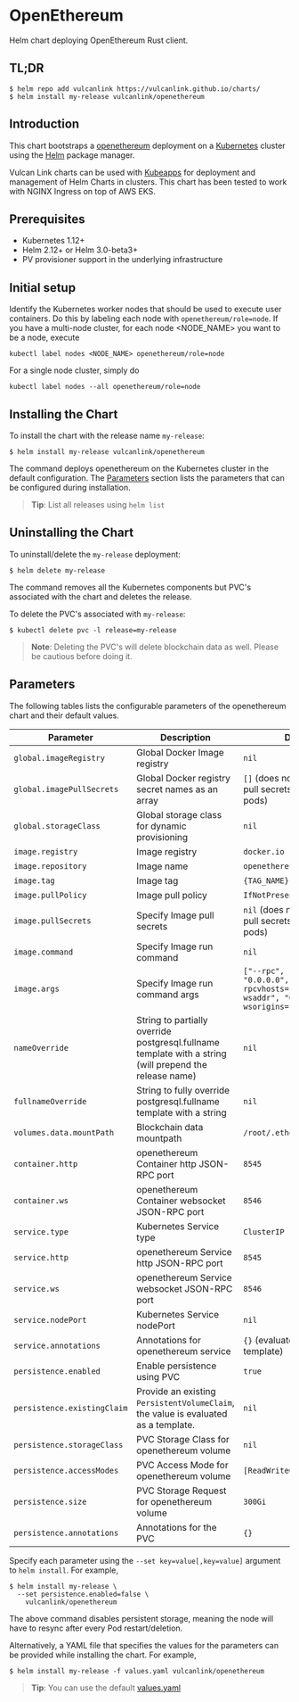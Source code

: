 # OpenEthereum
Helm chart deploying OpenEthereum Rust client.

## TL;DR

```console
$ helm repo add vulcanlink https://vulcanlink.github.io/charts/
$ helm install my-release vulcanlink/openethereum
```

## Introduction

This chart bootstraps a [openethereum](https://github.com/openethereum/openethereum) deployment on a [Kubernetes](http://kubernetes.io) cluster using the [Helm](https://helm.sh) package manager.

Vulcan Link charts can be used with [Kubeapps](https://kubeapps.com/) for deployment and management of Helm Charts in clusters. This chart has been tested to work with NGINX Ingress on top of AWS EKS.

## Prerequisites

- Kubernetes 1.12+
- Helm 2.12+ or Helm 3.0-beta3+
- PV provisioner support in the underlying infrastructure

## Initial setup

Identify the Kubernetes worker nodes that should be used to execute
user containers.  Do this by labeling each node with
`openethereum/role=node`.  If you have a multi-node cluster, for each node <NODE_NAME>
you want to be a node, execute
```shell
kubectl label nodes <NODE_NAME> openethereum/role=node
```
For a single node cluster, simply do
```shell
kubectl label nodes --all openethereum/role=node
```

## Installing the Chart
To install the chart with the release name `my-release`:

```console
$ helm install my-release vulcanlink/openethereum
```

The command deploys openethereum on the Kubernetes cluster in the default configuration. The [Parameters](#parameters) section lists the parameters that can be configured during installation.

> **Tip**: List all releases using `helm list`

## Uninstalling the Chart

To uninstall/delete the `my-release` deployment:

```console
$ helm delete my-release
```

The command removes all the Kubernetes components but PVC's associated with the chart and deletes the release.

To delete the PVC's associated with `my-release`:

```console
$ kubectl delete pvc -l release=my-release
```

> **Note**: Deleting the PVC's will delete blockchain data as well. Please be cautious before doing it.

## Parameters

The following tables lists the configurable parameters of the openethereum chart and their default values.

|                   Parameter                   |                                                                                Description                                                                                |                            Default                            |
|-----------------------------------------------|---------------------------------------------------------------------------------------------------------------------------------------------------------------------------|---------------------------------------------------------------|
| `global.imageRegistry`                        | Global Docker Image registry                                                                                                                                              | `nil`                                                         |
| `global.imagePullSecrets`                     | Global Docker registry secret names as an array                                                                                                                           | `[]` (does not add image pull secrets to deployed pods)       |
| `global.storageClass`                         | Global storage class for dynamic provisioning                                                                                                                             | `nil`                                                         |
| `image.registry`                              | Image registry                                                                                                                                                            | `docker.io`                                                   |
| `image.repository`                            | Image name                                                                                                                                                                | `openethereum/openethereum`                                          |
| `image.tag`                                   | Image tag                                                                                                                                                                 | `{TAG_NAME}`                                                  |
| `image.pullPolicy`                            | Image pull policy                                                                                                                                                         | `IfNotPresent`                                                |
| `image.pullSecrets`                           | Specify Image pull secrets                                                                                                                                                | `nil` (does not add image pull secrets to deployed pods)      |
| `image.command`                               | Specify Image run command                                                                                                                                       | `nil`                                                    |
| `image.args`                                  | Specify Image run command args                                                                                                                                  | `["--rpc", "--rpcaddr", "0.0.0.0", "--rpcvhosts=*", "--ws", "--wsaddr", "0.0.0.0", "--wsorigins=*"]` |                                                      |
| `nameOverride`                                | String to partially override postgresql.fullname template with a string (will prepend the release name)                                                                   | `nil`                                                         |
| `fullnameOverride`                            | String to fully override postgresql.fullname template with a string                                                                                                       | `nil`                                                         |
| `volumes.data.mountPath`                      | Blockchain data mountpath                                                                                                                                                 | `/root/.ethereum`                                             |
| `container.http`                              | openethereum Container http JSON-RPC port                                                                                                                                         | `8545`                                                        |
| `container.ws`                                | openethereum Container websocket JSON-RPC port                                                                                                                                    | `8546`                                                        |
| `service.type`                                | Kubernetes Service type                                                                                                                                                   | `ClusterIP`                                                   |
| `service.http`                                | openethereum Service http JSON-RPC port                                                                                                                                           | `8545`                                                        |
| `service.ws`                                  | openethereum Service websocket JSON-RPC port                                                                                                                                      | `8546`                                                        |
| `service.nodePort`                            | Kubernetes Service nodePort                                                                                                                                               | `nil`                                                         |
| `service.annotations`                         | Annotations for openethereum service                                                                                                                                              | `{}` (evaluated as a template)                                |
| `persistence.enabled`                         | Enable persistence using PVC                                                                                                                                              | `true`                                                        |
| `persistence.existingClaim`                   | Provide an existing `PersistentVolumeClaim`, the value is evaluated as a template.                                                                                        | `nil`                                                         |
| `persistence.storageClass`                    | PVC Storage Class for openethereum volume                                                                                                                                   | `nil`                                                         |
| `persistence.accessModes`                     | PVC Access Mode for openethereum volume                                                                                                                                     | `[ReadWriteOnce]`                                             |
| `persistence.size`                            | PVC Storage Request for openethereum volume                                                                                                                                 | `300Gi`                                                       |
| `persistence.annotations`                     | Annotations for the PVC                                                                                                                                                   | `{}`                                                          |

Specify each parameter using the `--set key=value[,key=value]` argument to `helm install`. For example,

```console
$ helm install my-release \
  --set persistence.enabled=false \
    vulcanlink/openethereum
```

The above command disables persistent storage, meaning the node will have to resync after every Pod restart/deletion.

Alternatively, a YAML file that specifies the values for the parameters can be provided while installing the chart. For example,

```console
$ helm install my-release -f values.yaml vulcanlink/openethereum
```

> **Tip**: You can use the default [values.yaml](values.yaml)